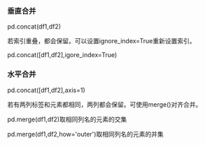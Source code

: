 ### 垂直合并

pd.concat(df1,df2)

若索引重叠，都会保留。可以设置ignore_index=True重新设置索引。

pd.concat([df1,df2],igore_index=True)

### 水平合并

pd.concat([df1,df2],axis=1)

若有两列标签和元素都相同，两列都会保留。可使用merge()对齐合并。

pd.merge(df1,df2)取相同列名的元素的交集

pd.merge(df1,df2,how='outer')取相同列名的元素的并集
